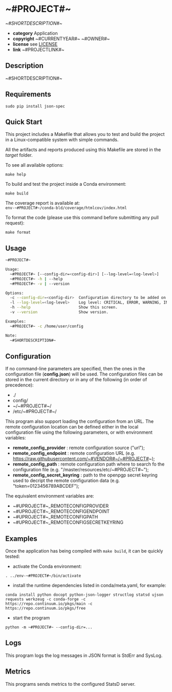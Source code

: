 # ~#PROJECT#~

*~#SHORTDESCRIPTION#~*

* **category**    Application
* **copyright**   ~#CURRENTYEAR#~ ~#OWNER#~
* **license**     see [LICENSE](LICENSE)
* **link**        ~#PROJECTLINK#~


## Description

~#SHORTDESCRIPTION#~


## Requirements

```
sudo pip install json-spec
```

## Quick Start

This project includes a Makefile that allows you to test and build the project in a Linux-compatible system with simple commands.

All the artifacts and reports produced using this Makefile are stored in the *target* folder.

To see all available options:
```
make help
```

To build and test the project inside a Conda environment:  
```
make build
```

The coverage report is available at:  
```env-~#PROJECT#~/conda-bld/coverage/htmlcov/index.html```

To format the code (please use this command before submitting any pull request):
```
make format
```

## Usage

```bash
~#PROJECT#~

Usage:
  ~#PROJECT#~ [--config-dir=<config-dir>] [--log-level=<log-level>]
  ~#PROJECT#~ -h | --help
  ~#PROJECT#~ -v | --version

Options:
  -c --config-dir=<config-dir>  Configuration directory to be added on top of the search list
  -l --log-level=<log-level>    Log level: CRITICAL, ERROR, WARNING, INFO, DEBUG, NOTSET
  -h --help                     Show this screen.
  -v --version                  Show version.

Examples:
  ~#PROJECT#~ -c /home/user/config

Note:
  ~#SHORTDESCRIPTION#~
```

## Configuration

If no command-line parameters are specified, then the ones in the configuration file (**config.json**) will be used.
The configuration files can be stored in the current directory or in any of the following (in order of precedence):
* ./
* config/
* ~/~#PROJECT#~/
* /etc/~#PROJECT#~/

This program also support loading the configuration from an URL.
The remote configuration location can be defined either in the local configuration file using the following parameters, or with environment variables:

* **remote_config_provider** : remote configuration source ("url");
* **remote_config_endpoint** : remote configuration URL (e.g. https://raw.githubusercontent.com/~#VENDOR#~/~#PROJECT#~);
* **remote_config_path** : remote configuration path where to search fo the configuration file (e.g. "/master/resources/etc/~#PROJECT#~");
* **remote_config_secret_keyring** : path to the openpgp secret keyring used to decript the remote configuration data (e.g. "token=0123456789ABCDEF");

The equivalent environment variables are:

* ~#UPROJECT#~_REMOTECONFIGPROVIDER
* ~#UPROJECT#~_REMOTECONFIGENDPOINT
* ~#UPROJECT#~_REMOTECONFIGPATH
* ~#UPROJECT#~_REMOTECONFIGSECRETKEYRING


## Examples

Once the application has being compiled with `make build`, it can be quickly tested:

* activate the Conda environment:  
```
. ../env-~#PROJECT#~/bin/activate
```
* install the runtime dependencies listed in conda/meta.yaml, for example:  
```
conda install python docopt python-json-logger structlog statsd ujson requests werkzeug -c conda-forge -c https://repo.continuum.io/pkgs/main -c https://repo.continuum.io/pkgs/free
```
* start the program  
```
python -m ~#PROJECT#~ --config-dir=...
```

## Logs

This program logs the log messages in JSON format is StdErr and SysLog.

## Metrics

This programs sends metrics to the configured StatsD server.
